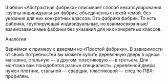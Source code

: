 Шаблон «Абстрактная фабрика» описывает способ инкапсулирования группы индивидуальных фабрик, объединённых некой темой, без указания для них конкретных классов.
Это фабрика фабрик. То есть фабрика, группирующая индивидуальные, но взаимосвязанные/взаимозависимые фабрики без указания для них конкретных классов.


Аналогия

Вернёмся к примеру с дверями из «Простой фабрики». В зависимости от своих потребностей вы можете купить деревянную дверь в одном магазине, стальную — в другом, пластиковую — в третьем. Для монтажа вам понадобятся разные специалисты: деревянной двери нужен плотник, стальной — сварщик, пластиковой — спец по ПВХ-профилям.
